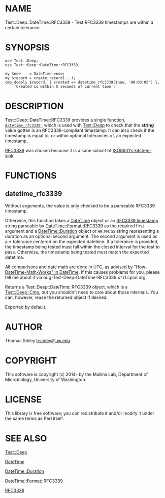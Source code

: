 # NAME

Test::Deep::DateTime::RFC3339 - Test RFC3339 timestamps are within a certain tolerance

# SYNOPSIS

    use Test::Deep;
    use Test::Deep::DateTime::RFC3339;

    my $now    = DateTime->now;
    my $record = create_record(...);
    cmp_deeply $record, { created => datetime_rfc3339($now, '00:00:05') },
        'Created is within 5 seconds of current time';

# DESCRIPTION

Test::Deep::DateTime::RFC3339 provides a single function, [`datetime_rfc3339` ](https://metacpan.org/pod/&#x20;#datetime_rfc3339), which is used with [Test::Deep](https://metacpan.org/pod/Test::Deep) to
check that the **string** value gotten is an RFC3339-compliant timestamp.  It
can also check if the timestamp is equal to, or within optional tolerances of,
an expected timestamp.

[RFC3339](https://tools.ietf.org/html/rfc3339) was chosen because it is a sane
subset of [ISO8601's kitchen-sink](https://metacpan.org/pod/DateTime::Format::ISO8601#Supported-via-parse_datetime).

# FUNCTIONS

## datetime\_rfc3339

Without arguments, the value is only checked to be a parseable RFC3339
timestamp.

Otherwise, this function takes a [DateTime](https://metacpan.org/pod/DateTime) object or an
[RFC3339 timestamp](https://tools.ietf.org/html/rfc3339) string parseable by
[DateTime::Format::RFC3339](https://metacpan.org/pod/DateTime::Format::RFC3339) as the required first argument and a
[DateTime::Duration](https://metacpan.org/pod/DateTime::Duration) object or `HH:MM:SS` string representing a duration as
an optional second argument.  The second argument is used as a ± tolerance
centered on the expected datetime.  If a tolerance is provided, the timestamp
being tested must fall within the closed interval for the test to pass.
Otherwise, the timestamp being tested must match the expected datetime.

All comparisons and date math are done in UTC, as advised by
["How-DateTime-Math-Works" in DateTime](https://metacpan.org/pod/DateTime#How-DateTime-Math-Works).  If this causes problems for you, please
tell me about it via bug-Test-Deep-DateTime-RFC3339 _at_ rt.cpan.org.

Returns a Test::Deep::DateTime::RFC3339 object, which is a [Test::Deep::Cmp](https://metacpan.org/pod/Test::Deep::Cmp),
but you shouldn't need to care about those internals.  You can, however, reuse
the returned object if desired.

Exported by default.

# AUTHOR

Thomas Sibley <trsibley@uw.edu>

# COPYRIGHT

This software is copyright (c) 2014- by the Mullins Lab, Department of
Microbiology, University of Washington.

# LICENSE

This library is free software; you can redistribute it and/or modify
it under the same terms as Perl itself.

# SEE ALSO

[Test::Deep](https://metacpan.org/pod/Test::Deep)

[DateTime](https://metacpan.org/pod/DateTime)

[DateTime::Duration](https://metacpan.org/pod/DateTime::Duration)

[DateTime::Format::RFC3339](https://metacpan.org/pod/DateTime::Format::RFC3339)

[RFC3339](https://tools.ietf.org/html/rfc3339)
